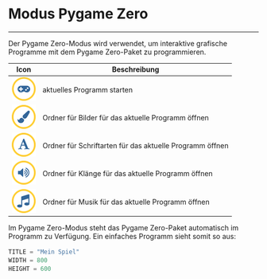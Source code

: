 # Modus Pygame Zero
---

Der Pygame Zero-Modus wird verwendet, um interaktive grafische Programme mit dem Pygame Zero-Paket zu programmieren.


| Icon                      | Beschreibung                                             |
| ------------------------- | -------------------------------------------------------- |
| ![](images/mu-play.png)   | aktuelles Programm starten                               |
| ![](images/mu-images.png) | Ordner für Bilder für das aktuelle Programm öffnen       |
| ![](images/mu-fonts.png)  | Ordner für Schriftarten für das aktuelle Programm öffnen |
| ![](images/mu-sounds.png) | Ordner für Klänge für das aktuelle Programm öffnen       |
| ![](images/mu-music.png)  | Ordner für Musik für das aktuelle Programm öffnen        |

Im Pygame Zero-Modus steht das Pygame Zero-Paket automatisch im Programm zu Verfügung. Ein einfaches Programm sieht somit so aus:

``` python
TITLE = "Mein Spiel"
WIDTH = 800
HEIGHT = 600
```

